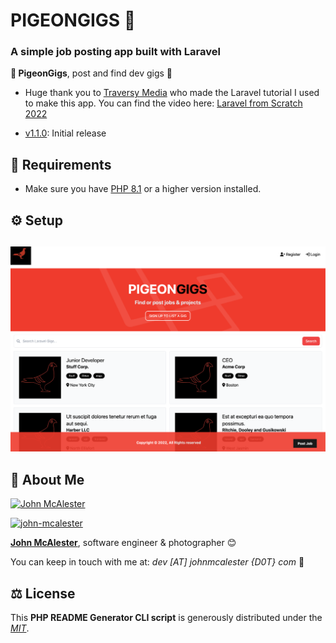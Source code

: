 # PIGEONGIGS 🚀

### A simple job posting app built with Laravel

**📄 PigeonGigs**, post and find dev gigs 🚀

* Huge thank you to [Traversy Media](https://www.youtube.com/c/TraversyMedia) who made the Laravel tutorial I used to make this app. You can find the video here: [Laravel from Scratch 2022](https://www.youtube.com/watch?v=MYyJ4PuL4pY)

- [v1.1.0](https://github.com/johnmcalester/pigeongigs/releases/tag/v0.1.0): Initial release

## 📙 Requirements

* Make sure you have [PHP 8.1](https://www.php.net/releases/8_1_1.php) or a higher version installed.


## ⚙️ Setup

## 
![PigeonGigs UI](/public/images/screen.png)


## 🤠 About Me

[![John McAlester](https://s.gravatar.com/avatar/7c3e4768e237a7ffc1a333c8f0366c7d?s=200)](https://www.johnmcalester.com "John McAlester photography website")

[![john-mcalester][github-image]](https://github.com/johnmcalester)

**[John McAlester](https://www.johnmcalester.com)**, software engineer &amp; photographer 😊


You can keep in touch with me at: *dev [AT] johnmcalester {D0T} com* 📮


## ⚖️ License

This **PHP README Generator CLI script** is generously distributed under the *[MIT](https://opensource.org/licenses/MIT)*.


<!-- GitHub's Markdown reference links -->
[twitter-image]: https://img.shields.io/badge/Twitter-1DA1F2?style=for-the-badge&logo=twitter&logoColor=white
[github-image]: https://img.shields.io/badge/GitHub-100000?style=for-the-badge&logo=github&logoColor=white